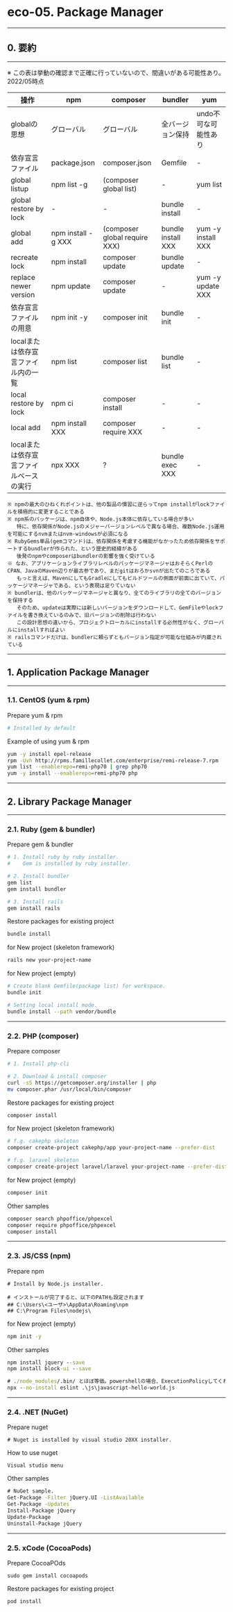 # eco-05. Package Manager
________________________________________
## 0. 要約
________________________________________

※ この表は挙動の確認まで正確に行っていないので、間違いがある可能性あり。2022/05時点

操作                                   |npm               |composer                     |bundler                  |yum
---------------------------------------|------------------|-----------------------------|-------------------------|--------------------------
globalの思想                           |グローバル        |グローバル                   |全バージョン保持         |undo不可な可能性あり
依存宣言ファイル                       |package.json      |composer.json                |Gemfile                  |-
global listup                          |npm list -g       |(composer global list)       |-                        |yum list
global restore by lock                 |-                 |-                            |bundle install           |-
global add                             |npm install -g XXX|(composer global require XXX)|bundle install XXX       |yum -y install XXX
recreate lock                          |npm install       |composer update              |bundle update            |-
replace newer version                  |npm update        |composer update              |-                        |yum -y update XXX
依存宣言ファイルの用意                 |npm init -y       |composer init                |bundle init              |-
localまたは依存宣言ファイル内の一覧    |npm list          |composer list                |bundle list              |-
local restore by lock                  |npm ci            |composer install             |-                        |-
local add                              |npm install XXX   |composer require XXX         |-                        |-
localまたは依存宣言ファイルベースの実行|npx XXX           |?                            |bundle exec XXX          |-

```text
※ npmの最大のひねくれポイントは、他の製品の慣習に逆らってnpm installがlockファイルを積極的に変更することである
※ npm系のパッケージは、npm自体や、Node.js本体に依存している場合が多い
   特に、依存関係がNode.jsのメジャーバージョンレベルで異なる場合、複数Node.js運用を可能にするnvmまたはnvm-windowsが必須になる
※ RubyGems単品(gemコマンド)は、依存関係を考慮する機能がなかったため依存関係をサポートするbundlerが作られた、という歴史的経緯がある
   後発のnpmやcomposerはbundlerの影響を強く受けている
※ なお、アプリケーションライブラリレベルのパッケージマネージャはおそらくPerlのCPAN、JavaのMaven辺りが最古参であり、まだgitはおろかsvnが出たてのころである
   もっと言えば、MavenにしてもGradleにしてもビルドツールの側面が前面に出ていて、パッケージマネージャである、という表現は足りていない
※ bundlerは、他のパッケージマネージャと異なり、全てのライブラリの全てのバージョンを保持する
   そのため、updateは実際には新しいバージョンをダウンロードして、GemFileやlockファイルを書き換えているのみで、旧バージョンの削除は行わない
   この設計思想の違いから、プロジェクトローカルにinstallする必然性がなく、グローバルにinstallすればよい
※ railsコマンドだけは、bundlerに頼らずともバージョン指定が可能な仕組みが内蔵されている
```

________________________________________
## 1. Application Package Manager
________________________________________ 
### 1.1. CentOS (yum & rpm)

Prepare yum & rpm

```bash
# Installed by default
```

Example of using yum & rpm

```bash
yum -y install epel-release
rpm -Uvh http://rpms.famillecollet.com/enterprise/remi-release-7.rpm
yum list --enablerepo=remi-php70 | grep php70
yum -y install --enablerepo=remi-php70 php
```

________________________________________
## 2. Library Package Manager
________________________________________
### 2.1. Ruby (gem & bundler)

Prepare gem & bundler

```bash
# 1. Install ruby by ruby installer.
#    Gem is installed by ruby installer.

# 2. Install bundler
gem list
gem install bundler

# 3. Install rails
gem install rails
```

Restore packages for existing project

```bash
bundle install
```

for New project (skeleton framework)

```bash
rails new your-project-name
```

for New project (empty)

```bash
# Create blank Gemfile(package list) for workspace.
bundle init

# Setting local install mode.
bundle install --path vendor/bundle
```

________________________________________
### 2.2. PHP (composer)

Prepare composer

```bash
# 1. Install php-cli

# 2. Download & install composer
curl -sS https://getcomposer.org/installer | php
mv composer.phar /usr/local/bin/composer
```

Restore packages for existing project

```bash
composer install
```

for New project (skeleton framework)

```bash
# f.g. cakephp skeleton
composer create-project cakephp/app your-project-name --prefer-dist

# f.g. laravel skeleton
composer create-project laravel/laravel your-project-name --prefer-dist
```

for New project (empty)

```bash
composer init
```

Other samples

```bash
composer search phpoffice/phpexcel
composer require phpoffice/phpexcel
composer install
```

________________________________________
### 2.3. JS/CSS (npm)

Prepare npm

```text
# Install by Node.js installer.

# インストールが完了すると、以下のPATHも設定されます
## C:\Users\<ユーザ>\AppData\Roaming\npm
## C:\Program Files\nodejs\
```

for New project (empty)

```bat
npm init -y
```

Other samples

```bat
npm install jquery --save
npm install block-ui --save

# ./node_modules/.bin/ とほぼ等価。powershellの場合、ExecutionPolicyしてくれる
npx --no-install eslint .\js\javascript-hello-world.js
```

________________________________________
### 2.4. .NET (NuGet)

Prepare nuget

```text
# Nuget is installed by visual studio 20XX installer.
```

How to use nuget

```text
Visual studio menu
```

Other samples

```bat
# NuGet sample.
Get-Package -Filter jQuery.UI -ListAvailable
Get-Package -Updates
Install-Package jQuery
Update-Package
Uninstall-Package jQuery
```

________________________________________
### 2.5. xCode (CocoaPods)

Prepare CocoaPOds

```text
sudo gem install cocoapods
```

Restore packages for existing project

```text
pod install
```